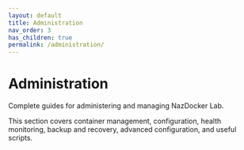 ```yaml
---
layout: default
title: Administration
nav_order: 3
has_children: true
permalink: /administration/
---
```


# Administration

Complete guides for administering and managing NazDocker Lab.

This section covers container management, configuration, health monitoring, backup and recovery, advanced configuration, and useful scripts. 